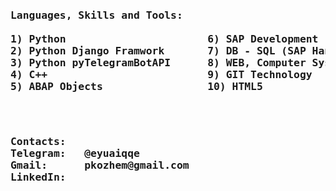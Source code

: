 <pre>
<h3>Languages, Skills and Tools: <br>
1) Python                       6) SAP Development
2) Python Django Framwork       7) DB - SQL (SAP Hana, MySQL, SQLite)
3) Python pyTelegramBotAPI      8) WEB, Computer Systems
4) C++                          9) GIT Technology
5) ABAP Objects                 10) HTML5
</h3></pre><pre>
<h3>Contacts:
Telegram:   @eyuaiqqe
Gmail:      pkozhem@gmail.com
LinkedIn:   
</h3></pre>
